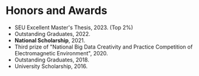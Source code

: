 # Honors and Awards
- SEU Excellent Master's Thesis, 2023. (Top 2%)
- Outstanding Graduates, 2022.
- __National Scholarship__, 2021.
- Third prize of "National Big Data Creativity and Practice Competition of Electromagnetic Environment", 2020.
- Outstanding Graduates, 2018.
- University Scholarship, 2016.
